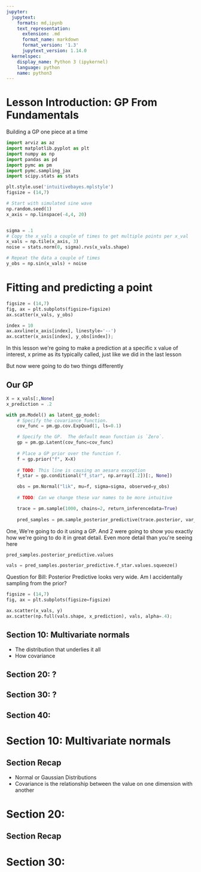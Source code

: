 ```yaml
---
jupyter:
  jupytext:
    formats: md,ipynb
    text_representation:
      extension: .md
      format_name: markdown
      format_version: '1.3'
      jupytext_version: 1.14.0
  kernelspec:
    display_name: Python 3 (ipykernel)
    language: python
    name: python3
---
```


<!-- #region slideshow={"slide_type": "slide"} -->
# Lesson Introduction: GP From Fundamentals
Building a GP one piece at a time
<!-- #endregion -->

```python slideshow={"slide_type": "skip"}
import arviz as az
import matplotlib.pyplot as plt
import numpy as np
import pandas as pd
import pymc as pm
import pymc.sampling_jax
import scipy.stats as stats

plt.style.use('intuitivebayes.mplstyle')
figsize = (14,7)  
```

```python
# Start with simulated sine wave 
np.random.seed(1)
x_axis = np.linspace(-4,4, 20)


sigma = .1
# Copy the x_vals a couple of times to get multiple points per x_val
x_vals = np.tile(x_axis, 3)
noise = stats.norm(0, sigma).rvs(x_vals.shape)

# Repeat the data a couple of times
y_obs = np.sin(x_vals) + noise
```

# Fitting and predicting a point

```python
figsize = (14,7)  
fig, ax = plt.subplots(figsize=figsize)
ax.scatter(x_vals, y_obs)

index = 10
ax.axvline(x_axis[index], linestyle='--')
ax.scatter(x_axis[index], y_obs[index]);
```

In this lesson we're going to make a prediction at a specific x value of interest, x prime as its typically called, just like we did in the last lesson

But now were going to do two things differently


## Our GP

```python
X = x_vals[:,None]
x_prediction = .2

with pm.Model() as latent_gp_model:
    # Specify the covariance function.
    cov_func = pm.gp.cov.ExpQuad(1, ls=0.1)

    # Specify the GP.  The default mean function is `Zero`.
    gp = pm.gp.Latent(cov_func=cov_func)
    
    # Place a GP prior over the function f.
    f = gp.prior("f", X=X)
    
    # TODO: This line is causing an aesara exception
    f_star = gp.conditional("f_star", np.array([.2])[:, None])

    obs = pm.Normal("lik", mu=f, sigma=sigma, observed=y_obs)
    
    # TODO: Can we change these var names to be more intuitive

    trace = pm.sample(1000, chains=2, return_inferencedata=True)
    
    pred_samples = pm.sample_posterior_predictive(trace.posterior, var_names=["f_star"])
```

One, We're going to do it using a GP. And 2 were going to show you exactly how we're going to do it in great detail. Even more detail than you're seeing here

```python
pred_samples.posterior_predictive.values
```

```python
vals = pred_samples.posterior_predictive.f_star.values.squeeze()
```

Question for Bill: Posterior Predictive looks very wide. Am I accidentally sampling from the prior?

```python
figsize = (14,7)  
fig, ax = plt.subplots(figsize=figsize)

ax.scatter(x_vals, y)
ax.scatter(np.full(vals.shape, x_prediction), vals, alpha=.4);
```



<!-- #region slideshow={"slide_type": "slide"} -->
## Section 10: Multivariate normals
* The distribution that underlies it all
* How covariance
<!-- #endregion -->

<!-- #region slideshow={"slide_type": "slide"} -->
## Section 20: ?
<!-- #endregion -->

## Section 30: ?


## Section 40: 


# Section 10: Multivariate normals





## Section Recap
* Normal or Gaussian Distributions 
* Covariance is the relationship between the value on one dimension with another


# Section 20: 


## Section Recap


# Section 30:
